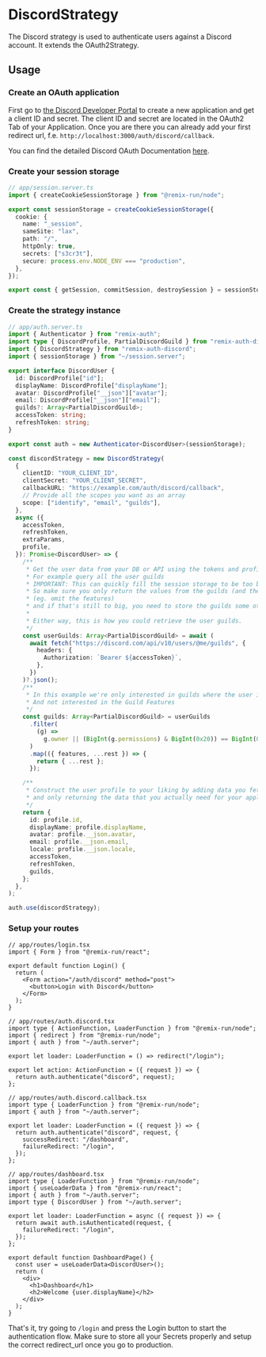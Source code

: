 # DiscordStrategy

The Discord strategy is used to authenticate users against a Discord account. It extends the OAuth2Strategy.

## Usage

### Create an OAuth application

First go to [the Discord Developer Portal](https://discord.com/developers/applications) to create a new application and get a client ID and secret. The client ID and secret are located in the OAuth2 Tab of your Application. Once you are there you can already add your first redirect url, f.e. `http://localhost:3000/auth/discord/callback`.

You can find the detailed Discord OAuth Documentation [here](https://discord.com/developers/docs/topics/oauth2#oauth2).

### Create your session storage

```ts
// app/session.server.ts
import { createCookieSessionStorage } from "@remix-run/node";

export const sessionStorage = createCookieSessionStorage({
  cookie: {
    name: "_session",
    sameSite: "lax",
    path: "/",
    httpOnly: true,
    secrets: ["s3cr3t"],
    secure: process.env.NODE_ENV === "production",
  },
});

export const { getSession, commitSession, destroySession } = sessionStorage;
```

### Create the strategy instance

```ts
// app/auth.server.ts
import { Authenticator } from "remix-auth";
import type { DiscordProfile, PartialDiscordGuild } from "remix-auth-discord";
import { DiscordStrategy } from "remix-auth-discord";
import { sessionStorage } from "~/session.server";

export interface DiscordUser {
  id: DiscordProfile["id"];
  displayName: DiscordProfile["displayName"];
  avatar: DiscordProfile["__json"]["avatar"];
  email: DiscordProfile["__json"]["email"];
  guilds?: Array<PartialDiscordGuild>;
  accessToken: string;
  refreshToken: string;
}

export const auth = new Authenticator<DiscordUser>(sessionStorage);

const discordStrategy = new DiscordStrategy(
  {
    clientID: "YOUR_CLIENT_ID",
    clientSecret: "YOUR_CLIENT_SECRET",
    callbackURL: "https://example.com/auth/discord/callback",
    // Provide all the scopes you want as an array
    scope: ["identify", "email", "guilds"],
  },
  async ({
    accessToken,
    refreshToken,
    extraParams,
    profile,
  }): Promise<DiscordUser> => {
    /**
     * Get the user data from your DB or API using the tokens and profile
     * For example query all the user guilds
     * IMPORTANT: This can quickly fill the session storage to be too big.
     * So make sure you only return the values from the guilds (and the guilds) you actually need
     * (eg. omit the features)
     * and if that's still to big, you need to store the guilds some other way. (Your own DB)
     *
     * Either way, this is how you could retrieve the user guilds.
     */
    const userGuilds: Array<PartialDiscordGuild> = await (
      await fetch("https://discord.com/api/v10/users/@me/guilds", {
        headers: {
          Authorization: `Bearer ${accessToken}`,
        },
      })
    )?.json();
    /**
     * In this example we're only interested in guilds where the user is either the owner or has the `MANAGE_GUILD` permission (This check includes the `ADMINISTRATOR` permission)
     * And not interested in the Guild Features
     */
    const guilds: Array<PartialDiscordGuild> = userGuilds
      .filter(
        (g) =>
          g.owner || (BigInt(g.permissions) & BigInt(0x20)) == BigInt(0x20),
      )
      .map(({ features, ...rest }) => {
        return { ...rest };
      });

    /**
     * Construct the user profile to your liking by adding data you fetched etc.
     * and only returning the data that you actually need for your application.
     */
    return {
      id: profile.id,
      displayName: profile.displayName,
      avatar: profile.__json.avatar,
      email: profile.__json.email,
      locale: profile.__json.locale,
      accessToken,
      refreshToken,
      guilds,
    };
  },
);

auth.use(discordStrategy);
```

### Setup your routes

```tsx
// app/routes/login.tsx
import { Form } from "@remix-run/react";

export default function Login() {
  return (
    <Form action="/auth/discord" method="post">
      <button>Login with Discord</button>
    </Form>
  );
}
```

```tsx
// app/routes/auth.discord.tsx
import type { ActionFunction, LoaderFunction } from "@remix-run/node";
import { redirect } from "@remix-run/node";
import { auth } from "~/auth.server";

export let loader: LoaderFunction = () => redirect("/login");

export let action: ActionFunction = ({ request }) => {
  return auth.authenticate("discord", request);
};
```

```tsx
// app/routes/auth.discord.callback.tsx
import type { LoaderFunction } from "@remix-run/node";
import { auth } from "~/auth.server";

export let loader: LoaderFunction = ({ request }) => {
  return auth.authenticate("discord", request, {
    successRedirect: "/dashboard",
    failureRedirect: "/login",
  });
};
```

```tsx
// app/routes/dashboard.tsx
import type { LoaderFunction } from "@remix-run/node";
import { useLoaderData } from "@remix-run/react";
import { auth } from "~/auth.server";
import type { DiscordUser } from "~/auth.server";

export let loader: LoaderFunction = async ({ request }) => {
  return await auth.isAuthenticated(request, {
    failureRedirect: "/login",
  });
};

export default function DashboardPage() {
  const user = useLoaderData<DiscordUser>();
  return (
    <div>
      <h1>Dashboard</h1>
      <h2>Welcome {user.displayName}</h2>
    </div>
  );
}
```

That's it, try going to `/login` and press the Login button to start the authentication flow. Make sure to store all your Secrets properly and setup the correct redirect_url once you go to production.
